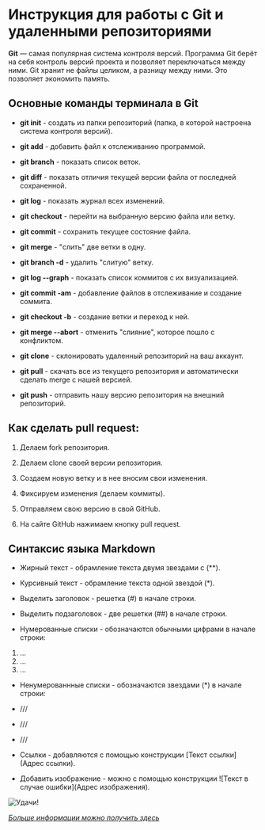 # Инструкция для работы с Git и удаленными репозиториями

**Git** — самая популярная система контроля
версий. Программа Git берёт на себя контроль версий
проекта и позволяет переключаться между
ними. Git хранит не файлы целиком, а разницу между ними. Это позволяет экономить память.

## Основные команды терминала в Git

* **git init** - создать из папки репозиторий (папка, в которой настроена система контроля версий).

* **git add** - добавить файл к отслеживанию программой.

* **git branch** - показать список веток.

* **git diff** - показать отличия текущей версии файла от последней сохраненной.

* **git log** - показать журнал всех изменений.

* **git checkout** - перейти на выбранную версию файла или ветку.

* **git commit** - сохранить текущее состояние файла.

* **git merge** - "слить" две ветки в одну.

* **git branch -d** - удалить "слитую" ветку.

* **git log --graph** - показать список коммитов с их визуализацией.

* **git commit -am** - добавление файлов в отслеживание и создание соммита.

* **git checkout -b** - создание ветки и переход к ней.

* **git merge --abort** - отменить "слияние", которое пошло с конфликтом.

* **git clone** - склонировать удаленный репозиторий на ваш аккаунт.

* **git pull** - скачать все из текущего репозитория и автоматически сделать merge с нашей версией.

* **git push** - отправить нашу версию репозитория на внешний репозиторий.

## Как сделать pull request:

1. Делаем fork репозитория.

2. Делаем clone своей версии репозитория.

3. Создаем новую ветку и в нее вносим свои изменения.

4. Фиксируем изменения (делаем коммиты).

5. Отправляем свою версию в свой GitHub.

6. На сайте GitHub нажимаем кнопку pull request.

## Синтаксис языка **Markdown**

* Жирный текст - обрамление текста двумя звездами с (**).

* Курсивный текст - обрамление текста одной звездой (*).

* Выделить заголовок - решетка (#) в начале строки.

* Выделить подзаголовок - две решетки (##) в начале строки.

* Нумерованные списки - обозначаются обычными цифрами в начале строки:

1. ...
2. ...
3. ...

* Ненумерованнные списки - обозначаются звездами (*) в начале строки:

* ///
* ///
* ///

* Ссылки - добавляются с помощью конструкции [Текст ссылки](Адрес ссылки).

* Добавить изображение - можно с помощью конструкции ![Текст в случае ошибки](Адрес изображения).

![Удачи!](https://i.siteapi.org/lCId0lO-qQ0TIbfhCS4JF7XiK9o=/fit-in/330x/top/s.siteapi.org/a7fedb59d9e86d6.ru/img/45cbbqc1vgqo8csgok0s4co4okgkc4)

[*Больше информации можно получить здесь*](https://gbcdn.mrgcdn.ru/uploads/asset/3937510/attachment/187904bc7fa424abc113f5dda8b497ff.pdf)
